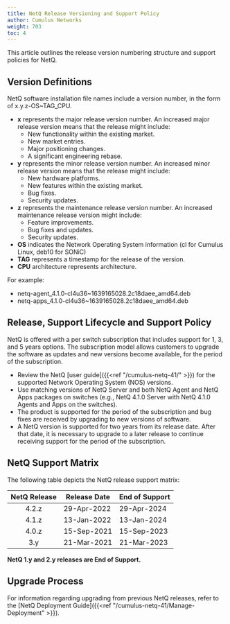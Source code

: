 ```yaml
---
title: NetQ Release Versioning and Support Policy
author: Cumulus Networks
weight: 703
toc: 4
---
```


This article outlines the release version numbering structure and support policies for NetQ.
## Version Definitions

NetQ software installation file names include a version number, in the form of x.y.z-OS\~TAG\_CPU.

- **x** represents the major release version number. An increased major release version means that the release might include:
    - New functionality within the existing market.
    - New market entries.
    - Major positioning changes.
    - A significant engineering rebase.
- **y** represents the minor release version number. An increased minor release version means that the release might include:
    - New hardware platforms.
    - New features within the existing market.
    - Bug fixes.
    - Security updates.
- **z** represents the maintenance release version number. An increased maintenance release version might include:
    - Feature improvements.
    - Bug fixes and updates.
    - Security updates.
- **OS** indicates the Network Operating System information (cl for Cumulus Linux, deb10 for SONiC)
- **TAG** represents a timestamp for the release of the version.
- **CPU** architecture represents architecture.

For example:

- netq-agent\_4.1.0-cl4u36~1639165028.2c18daee\_amd64.deb
- netq-apps\_4.1.0-cl4u36~1639165028.2c18daee\_amd64.deb

## Release, Support Lifecycle and Support Policy

NetQ is offered with a per switch subscription that includes support for 1, 3, and 5 years options. The subscription model allows customers to upgrade the software as updates and new versions become available, for the period of the subscription.

- Review the NetQ [user guide]({{<ref "/cumulus-netq-41/" >}}) for the supported Network Operating System (NOS) versions.
- Use matching versions of NetQ Server and both NetQ Agent and NetQ Apps packages on switches (e.g., NetQ 4.1.0 Server with NetQ 4.1.0 Agents and Apps on the switches).
- The product is supported for the period of the subscription and bug fixes are received by upgrading to new versions of software.
- A NetQ version is supported for two years from its release date. After that date, it is necessary to upgrade to a later release to continue receiving support for the period of the subscription.

## NetQ Support Matrix

The following table depicts the NetQ release support matrix:

| NetQ Release | Release Date | End of Support |
| :--------: | --------- | --------- |
| 4.2.z | 29-Apr-2022 | 29-Apr-2024 |
| 4.1.z | 13-Jan-2022 | 13-Jan-2024 |
| 4.0.z| 15-Sep-2021 | 15-Sep-2023 |
| 3.y | 21-Mar-2021 | 21-Mar-2023 |

**NetQ 1.y and 2.y releases are End of Support.**

## Upgrade Process

For information regarding upgrading from previous NetQ releases, refer to the [NetQ Deployment Guide]({{<ref "/cumulus-netq-41/Manage-Deployment" >}}).
